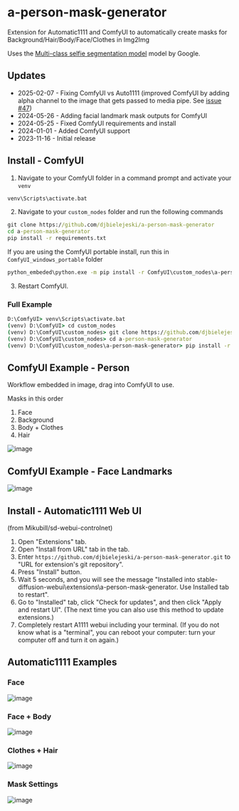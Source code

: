 # a-person-mask-generator
Extension for Automatic1111 and ComfyUI to automatically create masks for Background/Hair/Body/Face/Clothes in Img2Img

Uses the [Multi-class selfie segmentation model](https://developers.google.com/mediapipe/solutions/vision/image_segmenter#multiclass-model) model by Google.

## Updates
- 2025-02-07 - Fixing ComfyUI vs Auto1111 (improved ComfyUI by adding alpha channel to the image that gets passed to media pipe.  See [issue #47](https://github.com/djbielejeski/a-person-mask-generator/issues/47))
- 2024-05-26 - Adding facial landmark mask outputs for ComfyUI
- 2024-05-25 - Fixed ComfyUI requirements and install
- 2024-01-01 - Added ComfyUI support
- 2023-11-16 - Initial release

## Install - ComfyUI

1. Navigate to your ComfyUI folder in a command prompt and activate your `venv`

```cmd
venv\Scripts\activate.bat
```

2. Navigate to your `custom_nodes` folder and run the following commands

```cmd
git clone https://github.com/djbielejeski/a-person-mask-generator
cd a-person-mask-generator
pip install -r requirements.txt
```


If you are using the ComfyUI portable install, run this in `ComfyUI_windows_portable` folder

```cmd
python_embeded\python.exe -m pip install -r ComfyUI\custom_nodes\a-person-mask-generator\requirements.txt
```

3. Restart ComfyUI.



### Full Example
```cmd
D:\ComfyUI> venv\Scripts\activate.bat
(venv) D:\ComfyUI> cd custom_nodes
(venv) D:\ComfyUI\custom_nodes> git clone https://github.com/djbielejeski/a-person-mask-generator
(venv) D:\ComfyUI\custom_nodes> cd a-person-mask-generator
(venv) D:\ComfyUI\custom_nodes\a-person-mask-generator> pip install -r requirements.txt
```


## ComfyUI Example - Person

Workflow embedded in image, drag into ComfyUI to use.

Masks in this order

1) Face
2) Background
3) Body + Clothes
4) Hair

![image](readme/ComfyUI-workflow.png)

## ComfyUI Example - Face Landmarks

![image](readme/ComfyUI-Workflow-FaceLandmarks.png)


## Install - Automatic1111 Web UI

(from Mikubill/sd-webui-controlnet)

1. Open "Extensions" tab.
2. Open "Install from URL" tab in the tab.
3. Enter `https://github.com/djbielejeski/a-person-mask-generator.git` to "URL for extension's git repository".
4. Press "Install" button.
5. Wait 5 seconds, and you will see the message "Installed into stable-diffusion-webui\extensions\a-person-mask-generator. Use Installed tab to restart".
6. Go to "Installed" tab, click "Check for updates", and then click "Apply and restart UI". (The next time you can also use this method to update extensions.)
7. Completely restart A1111 webui including your terminal. (If you do not know what is a "terminal", you can reboot your computer: turn your computer off and turn it on again.)



## Automatic1111 Examples

### Face
![image](readme/01-face.png)

### Face + Body
![image](readme/02-face+body.png)

### Clothes + Hair
![image](readme/03-clothes+hair.png)

### Mask Settings
![image](readme/04-mask-settings.png)


